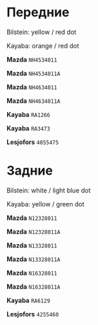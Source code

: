# Передние

Bilstein: yellow / red dot

Kayaba: orange / red dot

__Mazda__ `NH4534011`

__Mazda__ `NH4534011A`

__Mazda__ `NH4634011`

__Mazda__ `NH4634011A`

__Kayaba__ `RA1266`

__Kayaba__ `RA3473`

__Lesjofors__ `4055475`

# Задние

Bilstein: white / light blue dot

Kayaba: yellow / green dot

__Mazda__ `N12328011`

__Mazda__ `N12328011A`

__Mazda__ `N13328011`

__Mazda__ `N13328011A`

__Mazda__ `N16328011`

__Mazda__ `N16328011A`

__Kayaba__ `RA6129`

__Lesjofors__ `4255460`